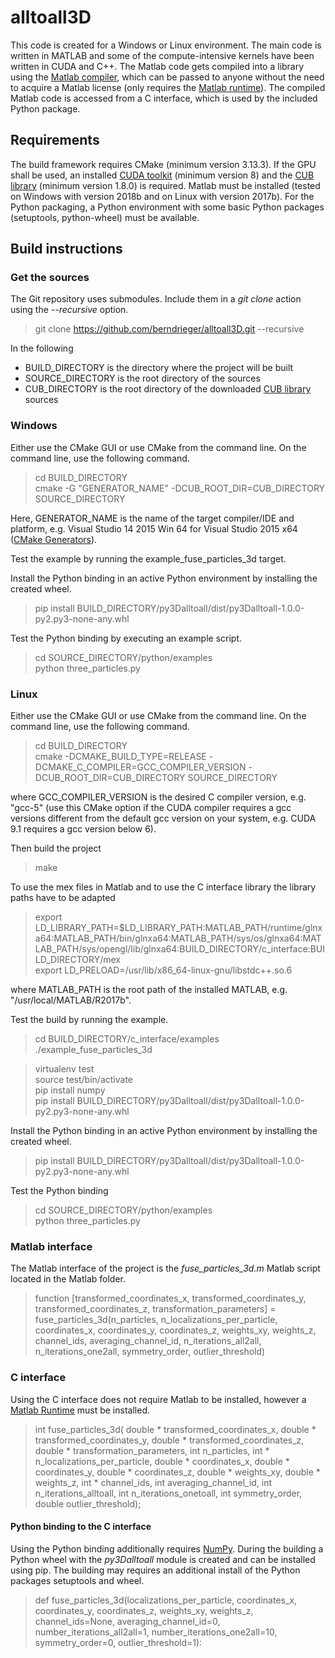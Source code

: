 # alltoall3D

This code is created for a Windows or Linux environment. The main code is written in MATLAB and some of the compute-intensive kernels have been written in CUDA and C++. The Matlab code gets compiled into a library using
the [Matlab compiler](https://www.mathworks.com/products/compiler.html), which can be passed to anyone without
the need to acquire a Matlab license (only requires the [Matlab runtime](https://www.mathworks.com/products/compiler/matlab-runtime.html)). The compiled Matlab code is accessed from a C interface, which is used
by the included Python package.

## Requirements

The build framework requires CMake (minimum version 3.13.3).
If the GPU shall be used, an installed [CUDA toolkit](https://developer.nvidia.com/cuda-downloads) (minimum version 8) and the [CUB library](https://nvlabs.github.io/cub/) (minimum version 1.8.0) is required.
Matlab must be installed (tested on Windows with version 2018b and on Linux with version 2017b).
For the Python packaging, a Python environment with some basic Python packages (setuptools, python-wheel) must be available.

## Build instructions

### Get the sources

The Git repository uses submodules. Include them in a _git clone_ action using the _--recursive_ option.

> git clone https://github.com/berndrieger/alltoall3D.git --recursive

In the following

- BUILD_DIRECTORY is the directory where the project will be built
- SOURCE_DIRECTORY is the root directory of the sources
- CUB_DIRECTORY is the root directory of the downloaded [CUB library](https://nvlabs.github.io/cub/) sources

### Windows

Either use the CMake GUI or use CMake from the command line. On the command line, use the following command.

> cd BUILD_DIRECTORY<br>
> cmake -G "GENERATOR_NAME" -DCUB_ROOT_DIR=CUB_DIRECTORY SOURCE_DIRECTORY

Here, GENERATOR_NAME is the name of the target compiler/IDE and platform, e.g. Visual Studio 14 2015 Win 64 for Visual Studio 2015 x64 ([CMake Generators](https://cmake.org/cmake/help/latest/manual/cmake-generators.7.html)).

Test the example by running the example_fuse_particles_3d target. 

Install the Python binding in an active Python environment by installing the created wheel.

> pip install BUILD_DIRECTORY/py3Dalltoall/dist/py3Dalltoall-1.0.0-py2.py3-none-any.whl<br>

Test the Python binding by executing an example script.

> cd SOURCE_DIRECTORY/python/examples<br>
> python three_particles.py

### Linux

Either use the CMake GUI or use CMake from the command line. On the command line, use the following command.

> cd BUILD_DIRECTORY<br>
> cmake -DCMAKE_BUILD_TYPE=RELEASE -DCMAKE_C_COMPILER=GCC_COMPILER_VERSION -DCUB_ROOT_DIR=CUB_DIRECTORY SOURCE_DIRECTORY

where GCC_COMPILER_VERSION is the desired C compiler version, e.g. "gcc-5" (use this CMake option if the CUDA compiler requires a gcc versions different from the default gcc version on your system, e.g. CUDA 9.1 requires a gcc version below 6).

Then build the project

> make

To use the mex files in Matlab and to use the C interface library the library paths have to be adapted

> export LD_LIBRARY_PATH=$LD_LIBRARY_PATH:MATLAB_PATH/runtime/glnxa64:MATLAB_PATH/bin/glnxa64:MATLAB_PATH/sys/os/glnxa64:MATLAB_PATH/sys/opengl/lib/glnxa64:BUILD_DIRECTORY/c_interface:BUILD_DIRECTORY/mex<br>
> export LD_PRELOAD=/usr/lib/x86_64-linux-gnu/libstdc++.so.6

where MATLAB_PATH is the root path of the installed MATLAB, e.g. "/usr/local/MATLAB/R2017b".

Test the build by running the example.

> cd BUILD_DIRECTORY/c_interface/examples<br>
> ./example_fuse_particles_3d

> virtualenv test<br>
> source test/bin/activate<br>
> pip install numpy<br>
> pip install BUILD_DIRECTORY/py3Dalltoall/dist/py3Dalltoall-1.0.0-py2.py3-none-any.whl<br>


Install the Python binding in an active Python environment by installing the created wheel.

> pip install BUILD_DIRECTORY/py3Dalltoall/dist/py3Dalltoall-1.0.0-py2.py3-none-any.whl<br>

Test the Python binding

> cd SOURCE_DIRECTORY/python/examples<br>
> python three_particles.py


### Matlab interface

The Matlab interface of the project is the _fuse_particles_3d.m_ Matlab script located in the Matlab folder.

> function [transformed_coordinates_x, transformed_coordinates_y, transformed_coordinates_z, transformation_parameters]
    = fuse_particles_3d(n_particles, n_localizations_per_particle, coordinates_x, coordinates_y,
        coordinates_z, weights_xy, weights_z, channel_ids, averaging_channel_id, n_iterations_all2all,
        n_iterations_one2all, symmetry_order, outlier_threshold)


### C interface

Using the C interface does not require Matlab to be installed, however a [Matlab Runtime](https://www.mathworks.com/products/compiler/matlab-runtime.html)
must be installed.

> int fuse_particles_3d(
        double * transformed_coordinates_x,
        double * transformed_coordinates_y,
        double * transformed_coordinates_z,
        double * transformation_parameters,
        int n_particles,
        int * n_localizations_per_particle,
        double * coordinates_x,
        double * coordinates_y,
        double * coordinates_z,
        double * weights_xy,
        double * weights_z,
        int * channel_ids,
        int averaging_channel_id,
        int n_iterations_alltoall,
        int n_iterations_onetoall,
        int symmetry_order,
        double outlier_threshold);

#### Python binding to the C interface 

Using the Python binding additionally requires [NumPy](https://www.numpy.org/). During the building a Python
wheel with the _py3Dalltoall_ module is created and can be installed using pip. The building may requires an additional install of the Python packages setuptools and wheel.

> def fuse_particles_3d(localizations_per_particle, coordinates_x, coordinates_y, coordinates_z, weights_xy, weights_z,
                      channel_ids=None, averaging_channel_id=0, number_iterations_all2all=1, number_iterations_one2all=10,
                      symmetry_order=0, outlier_threshold=1):

[//]: # (See also https://github.com/adam-p/markdown-here/wiki/Markdown-Cheatsheet)
